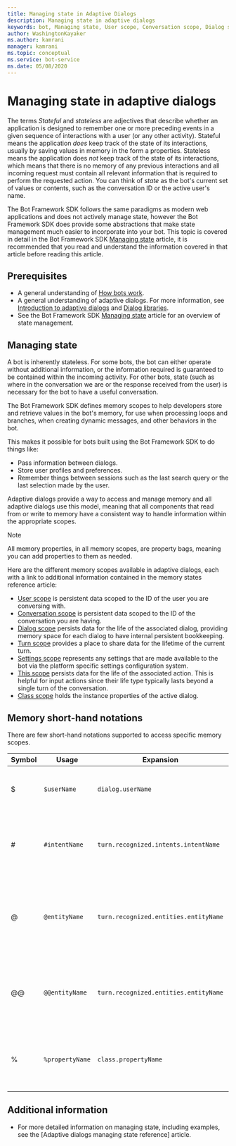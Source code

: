 ```yaml
---
title: Managing state in Adaptive Dialogs
description: Managing state in adaptive dialogs
keywords: bot, Managing state, User scope, Conversation scope, Dialog scope, Settings scope, adaptive dialogs
author: WashingtonKayaker
ms.author: kamrani
manager: kamrani
ms.topic: conceptual
ms.service: bot-service
ms.date: 05/08/2020
---
```

<!--
I'd keep prerequisites, managing state, and memory short-hand notation sections in the concept article, and move the rest to a ref topic. Then, possibly add a little more about how memory scopes and paths are used in the abstract to the concept article, common patterns, etc. I'd also convert the list of scopes into a table with short descriptions.
-->
# Managing state in adaptive dialogs

The terms _Stateful_ and _stateless_ are adjectives that describe whether an application is designed to remember one or more preceding events in a given sequence of interactions with a user (or any other activity). Stateful means the application _does_ keep track of the state of its interactions, usually by saving values in memory in the form a properties. Stateless means the application does _not_ keep track of the state of its interactions, which means that there is no memory of any previous interactions and all incoming request must contain all relevant information that is required to perform the requested action. You can think of _state_ as the bot's current set of values or contents, such as the conversation ID or the active user's name.

The Bot Framework SDK follows the same paradigms as modern web applications and does not actively manage state, however the Bot Framework SDK does provide some abstractions that make state management much easier to incorporate into your bot. This topic is covered in detail in the Bot Framework SDK [Managing state][managing-state] article, it is recommended that you read and understand the information covered in that article before reading this article.

## Prerequisites

* A general understanding of [How bots work][bot-builder-basics].
* A general understanding of adaptive dialogs. For more information, see [Introduction to adaptive dialogs][introduction] and [Dialog libraries][concept-dialog].
* See the Bot Framework SDK [Managing state][managing-state] article for an overview of state management.

## Managing state

A bot is inherently stateless. For some bots, the bot can either operate without additional information, or the information required is guaranteed to be contained within the incoming activity. For other bots, state (such as where in the conversation we are or the response received from the user) is necessary for the bot to have a useful conversation.

The Bot Framework SDK defines memory scopes to help developers store and retrieve values in the bot's memory, for use when processing loops and branches, when creating dynamic messages, and other behaviors in the bot.

This makes it possible for bots built using the Bot Framework SDK to do things like:

* Pass information between dialogs.
* Store user profiles and preferences.
* Remember things between sessions such as the last search query or the last selection made by the user.

Adaptive dialogs provide a way to access and manage memory and all adaptive dialogs use this model, meaning that all components that read from or write to memory have a consistent way to handle information within the appropriate scopes.

> [!NOTE]
> All memory properties, in all memory scopes, are property bags, meaning you can add properties to them as needed.

Here are the different memory scopes available in adaptive dialogs, each with a link to additional information contained in the memory states reference article:

* [User scope][user-scope] is persistent data scoped to the ID of the user you are conversing with.
* [Conversation scope][conversation-scope] is persistent data scoped to the ID of the conversation you are having.
* [Dialog scope][dialog-scope] persists data for the life of the associated dialog, providing memory space for each dialog to have internal persistent bookkeeping.
* [Turn scope][turn-scope] provides a place to share data for the lifetime of the current turn.
* [Settings scope][settings-scope] represents any settings that are made available to the bot via the platform specific settings configuration system.
* [This scope][this-scope] persists data for the life of the associated action. This is helpful for input actions since their life type typically lasts beyond a single turn of the conversation.
* [Class scope][class-scope] holds the instance properties of the active dialog.

## Memory short-hand notations

There are few short-hand notations supported to access specific memory scopes.

| Symbol | Usage           | Expansion                             | Notes                                                                                                                   |
|--------|-----------------|---------------------------------------|------------------------------------------------------------------------------------------------------------------------ |
| $      | `$userName`     | `dialog.userName`                     | Short hand notation that represents the dialog scope.                                                                   |
| #      | `#intentName`   | `turn.recognized.intents.intentName`  | Short hand used to denote a named intent returned by the recognizer.                                                    |
| @      | `@entityName`   | `turn.recognized.entities.entityName` | `@entityName` returns the first and _only_ the first value found for the entity, immaterial of the value's cardinality. |
| @@     | `@@entityName`  | `turn.recognized.entities.entityName` | `@@entityName` will return the actual value of the entity, preserving the value's cardinality.                          |
| %      | `%propertyName` | `class.propertyName`                  | Used to refer to instance properties (e.g. `MaxTurnCount`, `DefaultValue` etc).                                         |

## Additional information

* For more detailed information on managing state, including examples, see the [Adaptive dialogs managing state reference] article.

<!-- Links to other articles-->
[bot-builder-basics]:bot-builder-basics.md
[introduction]:bot-builder-adaptive-dialog-introduction.md
[managing-state]:bot-builder-concept-state.md
[recognizers]:bot-builder-concept-adaptive-dialog-recognizers.md
[botframework-activity]:https://github.com/microsoft/botbuilder/blob/master/specs/botframework-activity/botframework-activity.md
[foreach-action]:../adaptive-dialog/adaptive-dialog-prebuilt-actions.md#foreach
[setproperties-action]:../adaptive-dialog/adaptive-dialog-prebuilt-actions.md#setproperties
[concept-dialog]:bot-builder-concept-dialog.md

<!-- Links to the Adaptive dialogs managing state reference article-->
[user-scope]: ../adaptive-dialog/adaptive-dialog-prebuilt-memory-states.md#user-scope
[conversation-scope]: ../adaptive-dialog/adaptive-dialog-prebuilt-memory-states.md#conversation-scope
[dialog-scope]: ../adaptive-dialog/adaptive-dialog-prebuilt-memory-states.md#dialog-scope
[dialog-scope]: ../adaptive-dialog/adaptive-dialog-prebuilt-memory-states.md#dialog-scope
[turn-scope]: ../adaptive-dialog/adaptive-dialog-prebuilt-memory-states.md#turn-scope
[settings-scope]: ../adaptive-dialog/adaptive-dialog-prebuilt-memory-states.md#settings-scope
[this-scope]: ../adaptive-dialog/adaptive-dialog-prebuilt-memory-states.md#this-scope
[class-scope]: ../adaptive-dialog/adaptive-dialog-prebuilt-memory-states.md#class-scope

